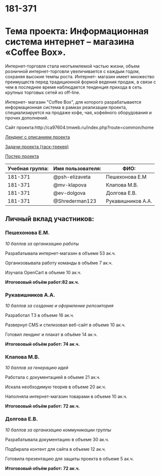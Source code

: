 # 181-371
<h1>Тема проекта: Информационная система  интернет – магазина «Coffee Box». </h1>
<p> Интернет-торговля стала неотъемлемой частью жизни, объем розничной интернет-торговли увеличивается с каждым годом, сохраняя высокие темпы роста. Интернет- магазин имеет множество преимуществ перед традиционной формой ведения продаж, в связи с чем в последнее время наблюдается тенденция прихода в сеть крупных торговых сетей из off-line.</p>
<p>Интернет- магазин "Coffee Box", для которого разрабатывается информационная система в рамках реализации проекта, специализируется на продаже кофе, чая, кофейного оборудования и прочих дополнений. </p>
<p>Сайт проекта:http://ca97604.tmweb.ru/index.php?route=common/home </p>
<p> <a href="http://pd-2020-1.std-1276.ist.mospolytech.ru/f"> Лендинг с описанием проекта</a> </p>
<p><a href="https://docs.google.com/spreadsheets/d/1e1E4UjtODjlOcyhHJkrbrhtfuv9BlRe0W_QMEM4ELoY/edit#gid=0">Задачи проекта (таск-трекер)</a></p>
<p><a href="reports/Постер.pdf">Постер проекта</a></p>
	<table>
		<thead>
			<tr>
				<th>
					Учебная группа:
				</th>
				<th>
					Имя пользователя:
				</th>
				<th>
					ФИО:
				</th>
			</tr>
		</thead>
		<tbody>
			<tr>
				<td>
					181-371
				</td>
				<td>
					@psh-elizaveta
				</td>
				<td>
					Пешехонова Е.М
				</td>
				<tr>
				<td>
					181-371
				</td>
				<td>
					@mv-klapova
				</td>
				<td>
					Клапова М.В.
				</td>
			</tr>
			<tr>
				<td>
					181-371
				</td>
				<td>
					@ev-dolgova
				</td>
				<td>
					Долгова Е.В.
				</td>
			</tr>
			<tr>
				<td>
					181-371
				</td>
				<td>
					@Shrederman123
				</td>
				<td>
					Рукавишников А.А.
				</td>
			</tr>
			</tr>
		</tbody>
	</table>
	<h2>
		Личный вклад участников:
	</h2>
	<h3>
		Пешехонова Е.М.
	</h3>
	<p><i>10 баллов за организацию работы</i></p>
	<p>Разрабатывала интернет-магазин в объеме 53 ак.ч.</p>
	<p>Организовывала работу команды в объёме 7 ак.ч.</p>
	<p>Изучала OpenCart в объеме 10 ак.ч.</p>
	<p><b>Итогововый объём работ:82 ак.ч.</b></p>
	<h3>
		Рукавишников А.А.
	</h3>
	<p><i>10 баллов за создание и оформление репозитория</i></p>
	<p>Разработал ТЗ в объеме 16 ак.ч.</p>
	<p>Развернул CMS и стилизовал веб-сайт в объеме 10 ак.ч.</p>
	<p>Готовил лендинг и плакат в объёме 14 ак.ч.</p>
	<p><b>Итогововый объём работ: 74 ак.ч.</b></p>
	<h3>
		Клапова М.В.
	</h3>
	<p><i>10 баллов за генерацию идей</i></p>
	<p>Работала с документацией в объеме 21 ак.ч.</p>
	<p>Искала необходимую теорив в объеме 20 ак.ч.</p>
	<p>Наполняла интернет-магазин товарами в объеме 10 ак.ч.</p>
	<p><b>Итогововый объём работ: 72 ак.ч.</b></p>
	<h3>
		Долгова Е.В.
	</h3>
	<p> <i>10 баллов за организацию коммуникации группы</i></p>
	<p>Разрабатывала документацию в объеме 30 ак.ч.</p>
	<p>Подбирала контент для сайта в объеме 12 ак.ч.</p>
	<p>Готовила презентацию для защиты проекта в объеме 5 ак.ч.</p>
	<p><b>Итогововый объём работ: 72 ак.ч.</b></p>
